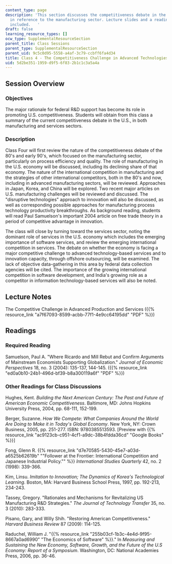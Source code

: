 ```yaml
---
content_type: page
description: 'This section discusses the competitiveness debate in the US, especially
  in reference to the manufacturing sector. Lecture slides and a reading list are
  included.   '
draft: false
learning_resource_types: []
ocw_type: SupplementalResourceSection
parent_title: Class Sessions
parent_type: SupplementalResourceSection
parent_uid: 9c5c0d95-5558-a4af-3c79-ccbff6fa4d34
title: Class 4 - The Competitiveness Challenge in Advanced Technologies and Services
uid: 5d2be351-1959-d9f5-6f83-2b1c1c3a5a4a
---
```

## Session Overview

### Objectives

The major rationale for federal R&D support has become its role in promoting U.S. competitiveness. Students will obtain from this class a summary of the current competitiveness debate in the U.S., in both manufacturing and services sectors.

### Description

Class Four will first review the nature of the competitiveness debate of the 80's and early 90's, which focused on the manufacturing sector, particularly on process efficiency and quality. The role of manufacturing in the U.S. economy will be discussed, including its declining share of that economy. The nature of the international competition in manufacturing and the strategies of other international competitors, both in the 80's and now, including in advanced manufacturing sectors, will be reviewed. Approaches in Japan, Korea, and China will be explored. Two recent major articles on U.S. manufacturing challenges will be reviewed and discussed. The "disruptive technologies" approach to innovation will also be discussed, as well as corresponding possible approaches for manufacturing process technology productivity breakthroughs. As background reading, students will read Paul Samuelson's important 2004 article on free trade theory in a period of competitive advantage in innovation.

The class will close by turning toward the services sector, noting the dominant role of services in the U.S. economy which includes the emerging importance of software services, and review the emerging international competition in services. The debate on whether the economy is facing a major competitive challenge to advanced technology-based services and to innovation capacity, through offshore outsourcing, will be examined. The lack of objective data-gathering in this area by federal data collection agencies will be cited. The importance of the growing international competition in software development, and India's growing role as a competitor in information technology-based services will also be noted.

## Lecture Notes

The Competitive Challenge in Advanced Production and Services ({{% resource_link "a7f67093-8599-acbb-77f1-4e9cc64195dd" "PDF" %}})

## Readings

### Required Reading

Samuelson, Paul A. "Where Ricardo and Mill Rebut and Confirm Arguments of Mainstream Economists Supporting Globalization." *Journal of Economic Perspectives* 18, no. 3 (2004): 135-137, 144-145. ({{% resource_link "ed0a0b10-24b1-496d-bf39-b8a300119a6f" "PDF" %}})

### Other Readings for Class Discussions

Hughes, Kent. *Building the Next American Century: The Past and Future of American Economic Competitiveness*. Baltimore, MD: Johns Hopkins University Press, 2004, pp. 68-111, 152-199.

Berger, Suzanne. *How We Compete: What Companies Around the World Are Doing to Make it in Today's Global Economy*. New York, NY: Crown Business, 2005, pp. 251-277. ISBN: 9780385513593. \[Preview with {{% resource_link "ac9123cb-c951-4cf1-a9dc-38b4fdda36cd" "Google Books" %}}\]

Fong, Glenn R. {{% resource_link "d7e70585-5430-45e7-a03d-a6525b62619b" "\"Follower at the Frontier: International Competition and Japanese Industrial Policy.\"" %}} *International Studies Quarterly* 42, no. 2 (1998): 339-366.

Kim, Linsu. *Imitation to Innovation; The Dynamics of Korea's Technological Learning*. Boston, MA: Harvard Business School Press, 1997, pp. 192-213, 234-243.

Tassey, Gregory. "Rationales and Mechanisms for Revitalizing US Manufacturing R&D Strategies." *The Journal of Technology Transfer* 35, no. 3 (2010): 283-333.

Pisano, Gary, and Willy Shih. "Restoring American Competitiveness." *Harvard Business Review* 87 (2009): 114-125.

Raduchel, William J. "{{% resource_link "255b03cf-1b3c-4e4d-9f95-8667a0ad6990" "The Economics of Software" %}}." In *Measuring and Sustaining the New Economy, Software, Growth, and the Future of the U.S Economy: Report of a Symposium*. Washington, DC: National Academies Press, 2006, pp. 36-46.